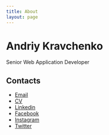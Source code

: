 ```yaml
---
title: About
layout: page
---
```


Andriy Kravchenko
===

Senior Web Application Developer

Contacts
---
* [Email][email]
* [CV][CV]
* [Linkedin][linkedin]
* [Facebook][facebook]
* [Instagram][instagram]
* [Twitter][twitter]

[email]: mailto:andriy@kravchenko.cc
[linkedin]: http://ua.linkedin.com/in/andriykravchenko
[facebook]: https://www.facebook.com/krauz
[instagram]: https://instagram.com/andriy.kravchenko.cc/
[CV]: https://www.dropbox.com/s/z619ike4xvqv714/Andriy%20Kravchenko.pdf?dl=0
[twitter]: https://twitter.com/andr2k